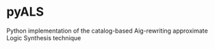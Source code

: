 # pyALS
Python implementation of the catalog-based Aig-rewriting approximate Logic Synthesis technique
